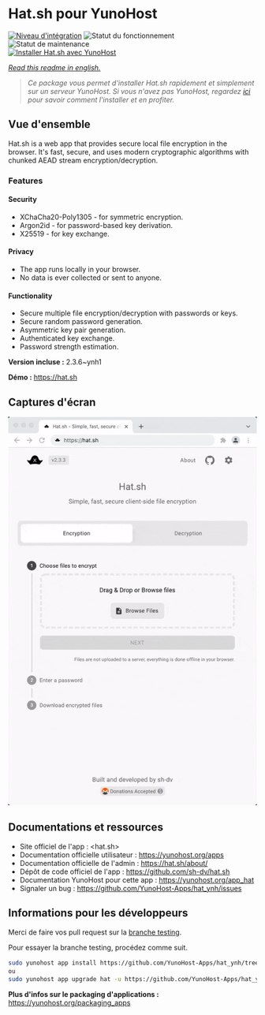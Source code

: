 <!--
N.B.: This README was automatically generated by https://github.com/YunoHost/apps/tree/master/tools/README-generator
It shall NOT be edited by hand.
-->

# Hat.sh pour YunoHost

[![Niveau d'intégration](https://dash.yunohost.org/integration/hat.svg)](https://dash.yunohost.org/appci/app/hat) ![Statut du fonctionnement](https://ci-apps.yunohost.org/ci/badges/hat.status.svg) ![Statut de maintenance](https://ci-apps.yunohost.org/ci/badges/hat.maintain.svg)  
[![Installer Hat.sh avec YunoHost](https://install-app.yunohost.org/install-with-yunohost.svg)](https://install-app.yunohost.org/?app=hat)

*[Read this readme in english.](./README.md)*

> *Ce package vous permet d'installer Hat.sh rapidement et simplement sur un serveur YunoHost.
Si vous n'avez pas YunoHost, regardez [ici](https://yunohost.org/#/install) pour savoir comment l'installer et en profiter.*

## Vue d'ensemble

Hat.sh is a web app that provides secure local file encryption in the browser. It's fast, secure, and uses modern cryptographic algorithms with chunked AEAD stream encryption/decryption.

### Features

#### Security

- XChaCha20-Poly1305 - for symmetric encryption.
- Argon2id - for password-based key derivation.
- X25519 - for key exchange.

#### Privacy

- The app runs locally in your browser.
- No data is ever collected or sent to anyone.​

#### Functionality

- Secure multiple file encryption/decryption with passwords or keys.
- Secure random password generation.
- Asymmetric key pair generation.
- Authenticated key exchange.
- Password strength estimation.


**Version incluse :** 2.3.6~ynh1


**Démo :** https://hat.sh

## Captures d'écran

![Capture d'écran de Hat.sh](./doc/screenshots/screenshot.gif)

## Documentations et ressources

* Site officiel de l'app : <hat.sh>
* Documentation officielle utilisateur : <https://yunohost.org/apps>
* Documentation officielle de l'admin : <https://hat.sh/about/>
* Dépôt de code officiel de l'app : <https://github.com/sh-dv/hat.sh>
* Documentation YunoHost pour cette app : <https://yunohost.org/app_hat>
* Signaler un bug : <https://github.com/YunoHost-Apps/hat_ynh/issues>

## Informations pour les développeurs

Merci de faire vos pull request sur la [branche testing](https://github.com/YunoHost-Apps/hat_ynh/tree/testing).

Pour essayer la branche testing, procédez comme suit.

``` bash
sudo yunohost app install https://github.com/YunoHost-Apps/hat_ynh/tree/testing --debug
ou
sudo yunohost app upgrade hat -u https://github.com/YunoHost-Apps/hat_ynh/tree/testing --debug
```

**Plus d'infos sur le packaging d'applications :** <https://yunohost.org/packaging_apps>
